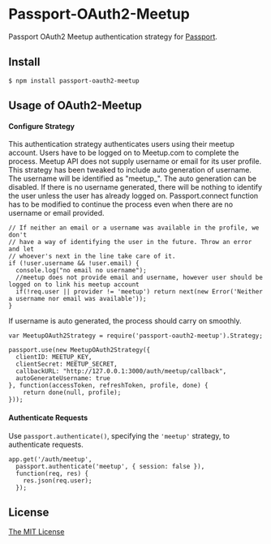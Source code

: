 # Passport-OAuth2-Meetup

Passport OAuth2 Meetup authentication strategy for [Passport](https://github.com/jaredhanson/passport).

## Install

    $ npm install passport-oauth2-meetup

## Usage of OAuth2-Meetup

#### Configure Strategy

This authentication strategy authenticates users using their meetup account. Users have
to be logged on to Meetup.com to complete the process. Meetup API does not supply username
or email for its user profile. This strategy has been tweaked to include auto generation
of username. The username will be identified as "meetup_<meetupID>". The auto generation
can be disabled. If there is no username generated, there will be nothing to identify the user
unless the user has already logged on. Passport.connect function has to be modified to
continue the process even when there are no username or email provided.

    // If neither an email or a username was available in the profile, we don't
    // have a way of identifying the user in the future. Throw an error and let
    // whoever's next in the line take care of it.
    if (!user.username && !user.email) {
      console.log("no email no username");
      //meetup does not provide email and username, however user should be logged on to link his meetup account
      if(!req.user || provider != 'meetup') return next(new Error('Neither a username nor email was available'));
    }

If username is auto generated, the process should carry on smoothly.

    var MeetupOAuth2Strategy = require('passport-oauth2-meetup').Strategy;

    passport.use(new MeetupOAuth2Strategy({
      clientID: MEETUP_KEY,
      clientSecret: MEETUP_SECRET,
      callbackURL: "http://127.0.0.1:3000/auth/meetup/callback",
      autoGenerateUsername: true
    }, function(accessToken, refreshToken, profile, done) {
        return done(null, profile);
    }));

#### Authenticate Requests

Use `passport.authenticate()`, specifying the `'meetup'` strategy, to
authenticate requests.  

    app.get('/auth/meetup',
      passport.authenticate('meetup', { session: false }),
      function(req, res) {
        res.json(req.user);
      });

## License

[The MIT License](http://opensource.org/licenses/MIT)
